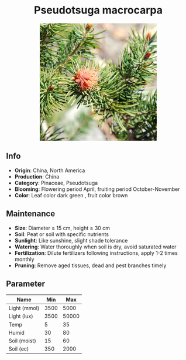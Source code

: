 <h1 align='center'>Pseudotsuga macrocarpa</h1>
<p align="center">
    <img 
        align='center'
        width='320'
        src="../images/pseudotsuga macrocarpa.png" 
        alt='Pseudotsuga macrocarpa' />
</p>

## Info

 - **Origin**: China, North America
 - **Production**: China
 - **Category**: Pinaceae, Pseudotsuga
 - **Blooming**: Flowering period April, fruiting period October-November
 - **Color**: Leaf color dark green , fruit color brown

## Maintenance

 - **Size**: Diameter ≥ 15 cm, height ≥ 30 cm
 - **Soil**: Peat or soil with specific nutrients
 - **Sunlight**: Like sunshine, slight shade tolerance
 - **Watering**: Water thoroughly when soil is dry, avoid saturated water
 - **Fertilization**: Dilute fertilizers following instructions, apply 1-2 times monthly
 - **Pruning**: Remove aged tissues, dead and pest branches timely

## Parameter

| Name         | Min  | Max   |
|--------------|------|-------|
| Light (mmol) | 3500 | 5000  |
| Light (lux)  | 3500 | 50000 |
| Temp         | 5    | 35    |
| Humid        | 30   | 80    |
| Soil (moist) | 15   | 60    |
| Soil (ec)    | 350  | 2000  |